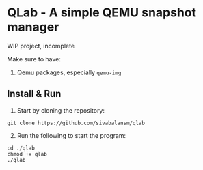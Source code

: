 # QLab - A simple QEMU snapshot manager
WIP project, incomplete

Make sure to have:
1. Qemu packages, especially `qemu-img`

## Install & Run
1. Start by cloning the repository:
```
git clone https://github.com/sivabalansm/qlab
```

2. Run the following to start the program:
```
cd ./qlab
chmod +x qlab
./qlab
```



